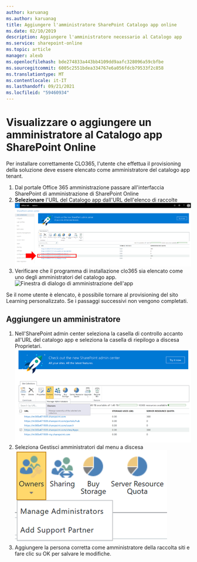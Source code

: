 ```yaml
---
author: karuanag
ms.author: karuanag
title: Aggiungere l'amministratore SharePoint Catalogo app online
ms.date: 02/10/2019
description: Aggiungere l'amministratore necessario al Catalogo app
ms.service: sharepoint-online
ms.topic: article
manager: alexb
ms.openlocfilehash: bde274833a443bb4109dd9aafc328096a59cbfbe
ms.sourcegitcommit: 6005c2551bdea334767e6a056fdcb79533f2c858
ms.translationtype: MT
ms.contentlocale: it-IT
ms.lasthandoff: 09/21/2021
ms.locfileid: "59460934"
---
```

# <a name="view-or-add-an-administrator-to-your-sharepoint-online-app-catalog"></a>Visualizzare o aggiungere un amministratore al Catalogo app SharePoint Online

Per installare correttamente CLO365, l'utente che effettua il provisioning della soluzione deve essere elencato come amministratore del catalogo app tenant.

1. Dal portale Office 365 amministrazione passare all'interfaccia SharePoint di amministrazione di SharePoint Online
1. **Selezionare** l'URL del Catalogo app dall'URL dell'elenco di raccolte ![ siti dell'app](media/appadmin_url.png)
1. Verificare che il programma di installazione clo365 sia elencato come uno degli amministratori del catalogo app.
![Finestra di dialogo di amministrazione dell'app](media/appadmin_dialog.png)

Se il nome utente è elencato, è possibile tornare al provisioning del sito Learning personalizzato.  Se i passaggi successivi non vengono completati. 

## <a name="add-an-administrator"></a>Aggiungere un amministratore

1. Nell'SharePoint admin center seleziona la casella di controllo accanto all'URL del catalogo app e seleziona la casella di riepilogo a discesa Proprietari.
![Opzione Proprietari selezionata nella scheda Raccolte siti.](media/appadmin_owner.png)
1. Seleziona Gestisci amministratori dal menu a discesa ![ Visualizzazione dettagli dell'elenco a discesa Proprietari.](media/appadmin_manage.png)
1. Aggiungere la persona corretta come amministratore della raccolta siti e fare clic su OK per salvare le modifiche.
